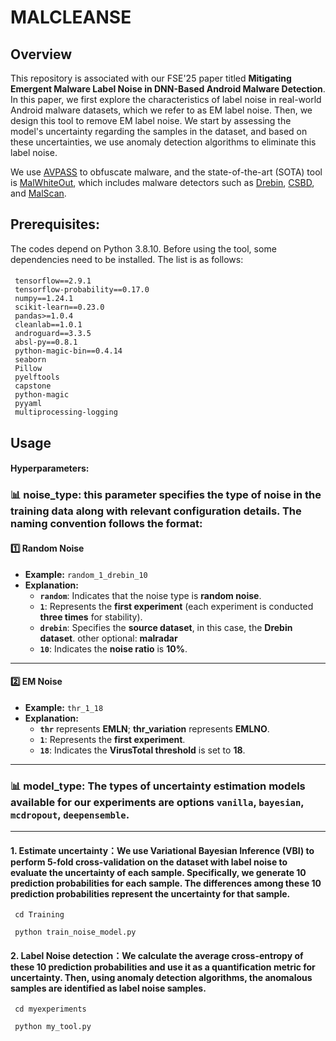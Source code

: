# MALCLEANSE

## Overview
This repository is associated with our FSE'25 paper titled **Mitigating Emergent Malware Label Noise in DNN-Based Android Malware Detection**.
In this paper, we first explore the characteristics of label noise in real-world Android malware datasets, which we refer to as EM label noise. Then, we design this tool to remove EM label noise. We start by assessing the model's uncertainty regarding the samples in the dataset, and based on these uncertainties, we use anomaly detection algorithms to eliminate this label noise.

We use [AVPASS](https://github.com/sslab-gatech/avpass) to obfuscate malware, and the state-of-the-art (SOTA) tool is [MalWhiteOut](https://github.com/MalTools/MalWhiteout), which includes malware detectors such as [Drebin](https://github.com/annamalai-nr/drebin), [CSBD](https://github.com/annamalai-nr/csbd), and [MalScan](https://github.com/malscan-android/MalScan).


## Prerequisites:
The codes depend on Python 3.8.10. Before using the tool, some dependencies need to be installed. The list is as follows:
#### 
     tensorflow==2.9.1
     tensorflow-probability==0.17.0
     numpy==1.24.1
     scikit-learn==0.23.0
     pandas>=1.0.4
     cleanlab==1.0.1
     androguard==3.3.5
     absl-py==0.8.1
     python-magic-bin==0.4.14
     seaborn
     Pillow
     pyelftools
     capstone
     python-magic
     pyyaml
     multiprocessing-logging
     

##  Usage

#### Hyperparameters:
      
      
### 📊 noise_type: this parameter specifies the type of noise in the training data along with relevant configuration details. The naming convention follows the format:

#### 1️⃣ Random Noise

- **Example:** `random_1_drebin_10`
- **Explanation:**
  - **`random`**: Indicates that the noise type is **random noise**.
  - **`1`**: Represents the **first experiment** (each experiment is conducted **three times** for stability).
  - **`drebin`**: Specifies the **source dataset**, in this case, the **Drebin dataset**. other optional: **malradar**
  - **`10`**: Indicates the **noise ratio** is **10%**.

---

#### 2️⃣ EM Noise

- **Example:** `thr_1_18`
- **Explanation:**
  - **`thr`** represents **EMLN**; **thr_variation** represents **EMLNO**.
  - **`1`**: Represents the **first experiment**.
  - **`18`**: Indicates the **VirusTotal threshold** is set to **18**.

---

### 📊 model_type: The types of uncertainty estimation models available for our experiments are options `vanilla`, `bayesian`, `mcdropout`, `deepensemble`.

---
      
     

#### 1. Estimate uncertainty：We use Variational Bayesian Inference (VBI) to perform 5-fold cross-validation on the dataset with label noise to evaluate the uncertainty of each sample. Specifically, we generate 10 prediction probabilities for each sample. The differences among these 10 prediction probabilities represent the uncertainty for that sample.

     cd Training 

     python train_noise_model.py 


#### 2. Label Noise detection：We calculate the average cross-entropy of these 10 prediction probabilities and use it as a quantification metric for uncertainty. Then, using anomaly detection algorithms, the anomalous samples are identified as label noise samples.

     cd myexperiments

     python my_tool.py 


